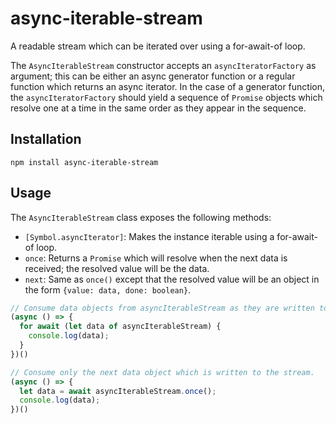 # async-iterable-stream
A readable stream which can be iterated over using a for-await-of loop.

The `AsyncIterableStream` constructor accepts an `asyncIteratorFactory` as argument; this can be either an async generator function or a regular function which returns an async iterator.
In the case of a generator function, the `asyncIteratorFactory` should yield a sequence of `Promise` objects which resolve one at a time in the same order as they appear in the sequence.

## Installation

```
npm install async-iterable-stream
```

## Usage

The `AsyncIterableStream` class exposes the following methods:

- `[Symbol.asyncIterator]`: Makes the instance iterable using a for-await-of loop.
- `once`: Returns a `Promise` which will resolve when the next data is received; the resolved value will be the data.
- `next`: Same as `once()` except that the resolved value will be an object in the form `{value: data, done: boolean}`.

```js
// Consume data objects from asyncIterableStream as they are written to the stream.
(async () => {
  for await (let data of asyncIterableStream) {
    console.log(data);
  }
})()

// Consume only the next data object which is written to the stream.
(async () => {
  let data = await asyncIterableStream.once();
  console.log(data);
})()
```
